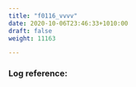 ```yaml
---
title: "f0116_vvvv"
date: 2020-10-06T23:46:33+1010:00
draft: false
weight: 11163

---
```


### Log reference: <no value>

```
